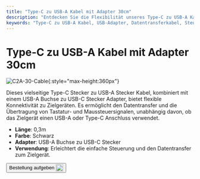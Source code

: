 ```yaml
---
title: "Type-C zu USB-A Kabel mit Adapter 30cm"
description: "Entdecken Sie die Flexibilität unseres Type-C zu USB-A Kabels mit Adapter, das für nahtlosen Datentransfer und Übertragung von Steuersignalen konzipiert ist. Perfekt zum Anschließen von Geräten mit USB-A oder Type-C Anschlüssen."
keywords: "Type-C zu USB-A Kabel, USB-Adapter, Datentransferkabel, Steuersignal-Kabel, vielseitige Konnektivität"
---
```


# Type-C zu USB-A Kabel mit Adapter 30cm

![C2A-30-Cable](https://assets.openterface.com/images/product/part/OP-04-CABLE30-C2A.webp){:style="max-height:360px"}

Dieses vielseitige Type-C Stecker zu USB-A Stecker Kabel, kombiniert mit einem USB-A Buchse zu USB-C Stecker Adapter, bietet flexible Konnektivität zu Zielgeräten. Es ermöglicht den Datentransfer und die Übertragung von Tastatur- und Maussteuersignalen, unabhängig davon, ob das Zielgerät einen USB-A oder Type-C Anschluss verwendet.

- **Länge**: 0,3m
- **Farbe**: Schwarz
- **Adapter**: USB-A Buchse zu USB-C Stecker
- **Verwendung**: Erleichtert die einfache Steuerung und den Datentransfer zum Zielgerät.

<button class="md-button" onclick="window.location.href='https://shop.techxartisan.com/products/type-c-to-usb-a-cable-with-adapter'"> Bestellung aufgeben <img src="https://assets.openterface.com/images/trademark/txa.svg" alt="TxA Shop" style="vertical-align: middle; height: 20px;"></button>
